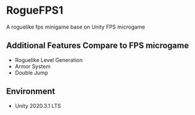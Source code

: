 # RogueFPS1
A roguelike fps minigame base on Unity FPS microgame

## Additional Features Compare to FPS microgame
- Roguelike Level Generation
- Armor System
- Double Jump

## Environment
- Unity 2020.3.1 LTS
